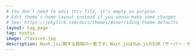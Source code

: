 ```yaml
---
# You don't need to edit this file, it's empty on purpose.
# Edit theme's home layout instead if you wanna make some changes
# See: https://jekyllrb.com/docs/themes/#overriding-theme-defaults
layout: tag_page
tag: nuxtjs
image: /favicon.jpg
description: Nuxt.jsに関する投稿の一覧です。Nuxt.jsはVue.jsのSSR（サーバー・サイド・レンダリング）フレームワークです。
---
```

